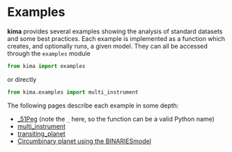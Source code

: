 
# Examples

**kima** provides several examples showing the analysis of standard datasets and some best practices. 
Each example is implemented as a function which creates, and optionally runs, a given model.
They can all be accessed through the `examples` module

```py
from kima import examples
```

or directly

```py
from kima.examples import multi_instrument
```

The following pages describe each example in some depth:

- [_51Peg](51Peg) (note the `_` here, so the function can be a valid Python name)
- [multi_instrument](multi_instrument)
- [transiting_planet](transiting_planet)
- [Circumbinary planet using the BINARIESmodel](TIC172900988)
